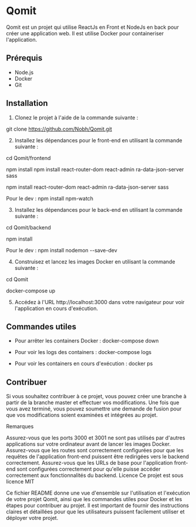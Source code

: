 # Qomit

Qomit est un projet qui utilise ReactJs en Front et NodeJs en back pour créer une application web. Il est utilise Docker pour containeriser l'application.

## Prérequis

- Node.js
- Docker
- Git

## Installation

1. Clonez le projet à l'aide de la commande suivante :

git clone https://github.com/Nobh/Qomit.git


2. Installez les dépendances pour le front-end en utilisant la commande suivante :

cd Qomit/frontend

npm install
npm install react-router-dom react-admin ra-data-json-server sass 

npm install react-router-dom react-admin ra-data-json-server sass

Pour le dev : npm install npm-watch


3. Installez les dépendances pour le back-end en utilisant la commande suivante :

cd Qomit/backend

npm install

Pour le dev : npm install nodemon --save-dev


4. Construisez et lancez les images Docker en utilisant la commande suivante :

cd Qomit

docker-compose up


5. Accédez à l'URL http://localhost:3000 dans votre navigateur pour voir l'application en cours d'exécution.

## Commandes utiles

- Pour arrêter les containers Docker :
docker-compose down


- Pour voir les logs des containers :
docker-compose logs


- Pour voir les containers en cours d'exécution :
docker ps


## Contribuer

Si vous souhaitez contribuer à ce projet, vous pouvez créer une branche à partir de la branche master et effectuer vos modifications. Une fois que vous avez terminé, vous pouvez soumettre une demande de fusion pour que vos modifications soient examinées et intégrées au projet.

Remarques

Assurez-vous que les ports 3000 et 3001 ne sont pas utilisés par d'autres applications sur votre ordinateur avant de lancer les images Docker.
Assurez-vous que les routes sont correctement configurées pour que les requêtes de l'application front-end puissent être redirigées vers le backend correctement.
Assurez-vous que les URLs de base pour l'application front-end sont configurées correctement pour qu'elle puisse accéder correctement aux fonctionnalités du backend.
Licence
Ce projet est sous licence MIT

Ce fichier README donne une vue d'ensemble sur l'utilisation et l'exécution de votre projet Qomit, ainsi que les commandes utiles pour Docker et les étapes pour contribuer au projet. Il est important de fournir des instructions claires et détaillées pour que les utilisateurs puissent facilement utiliser et déployer votre projet.

